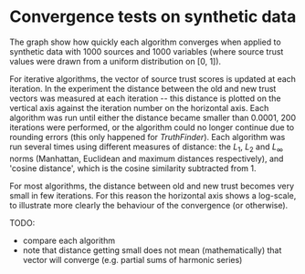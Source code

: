 # Convergence tests on synthetic data

The graph show how quickly each algorithm converges when applied to synthetic
data with 1000 sources and 1000 variables (where source trust values were drawn
from a uniform distribution on [0, 1]).

For iterative algorithms, the vector of source trust scores is updated at each
iteration. In the experiment the distance between the old and new trust vectors
was measured at each iteration -- this distance is plotted on the vertical axis
against the iteration number on the horizontal axis. Each algorithm was run
until either the distance became smaller than 0.0001, 200 iterations were
performed, or the algorithm could no longer continue due to rounding errors
(this only happened for *TruthFinder*). Each algorithm was run several times
using different measures of distance: the $L_1$, $L_2$ and $L_{\infty}$ norms
(Manhattan, Euclidean and maximum distances respectively), and 'cosine
distance', which is the cosine similarity subtracted from 1.

For most algorithms, the distance between old and new trust becomes very small
in few iterations. For this reason the horizontal axis shows a log-scale, to
illustrate more clearly the behaviour of the convergence (or otherwise).

TODO:
- compare each algorithm
- note that distance getting small does not mean (mathematically) that vector
  will converge (e.g. partial sums of harmonic series)
